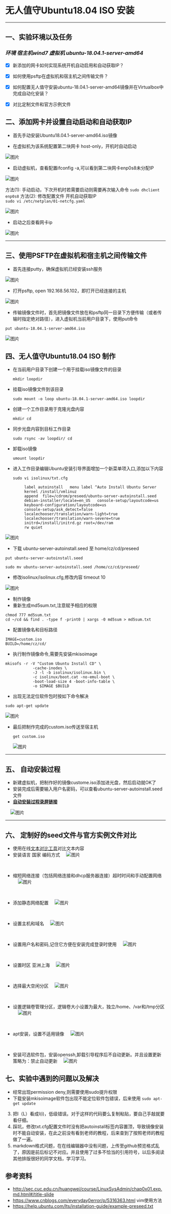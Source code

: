 ﻿# 无人值守Ubuntu18.04 ISO 安装

------

## 一、实验环境以及任务
###     *环境 宿主机wind7 虚拟机 ubuntu-18.04.1-server-amd64* 
- [x] 新添加的网卡如何实现系统开机自动启用和自动获取IP？
- [x] 如何使用psftp在虚拟机和宿主机之间传输文件？
- [x] 如何配置无人值守安装ubuntu-18.04.1-server-amd64镜像并在Virtualbox中完成自动化安装？
- [x] 对比定制文件和官方示例文件



## 二、添加网卡并设置自动启动和自动获取IP
-  首先手动安装Ubuntu18.04.1-server-amd64.iso镜像 

-  在虚拟机为该系统配置第二块网卡 host-only，开机时自动启动 

![图片](https://github.com/CUCCS/linux-2019-czHappy/raw/exp01/exp01/image/image/add-adapter.PNG)

- 启动虚拟机，查看配置ifconfig -a,可以看到第二块网卡enp0s8未分配IP

![图片](https://github.com/CUCCS/linux-2019-czHappy/raw/exp01/exp01/image/image/ifconfig.PNG)

方法(1): 手动启动，下次开机时若需要启动则需要再次输入命令
`sudo dhclient enp0s8` 
方法(2): 修改配置文件  开机自动获取IP   
`sudo vi /etc/netplan/01-netcfg.yaml`

![图片](https://github.com/CUCCS/linux-2019-czHappy/raw/exp01/exp01/image/image/aotu-start.PNG)


- 启动之后查看网卡ip  

![图片](https://github.com/CUCCS/linux-2019-czHappy/raw/exp01/exp01/image/image/adapter-active.PNG)


------

## 三、使用PSFTP在虚拟机和宿主机之间传输文件

- 首先连接putty，确保虚拟机已经安装ssh服务 

![图片](https://github.com/CUCCS/linux-2019-czHappy/raw/exp01/exp01/image/image/login-putty.PNG)

- 打开psftp, open 192.168.56.102，即打开已经连接的主机

![图片](https://github.com/CUCCS/linux-2019-czHappy/raw/exp01/exp01/image/image/log-psftp.PNG)

- 传输镜像文件时，首先把镜像文件放在和psftp同一目录下方便传输（或者传输时指定绝对路径），进入虚拟机当前用户目录下，使用put命令

`put ubuntu-18.04.1-server-amd64.iso`

 ![图片](https://github.com/CUCCS/linux-2019-czHappy/raw/exp01/exp01/image/image/put-iso.PNG)

 

## 四、无人值守Ubuntu18.04 ISO 制作


- 在当前用户目录下创建一个用于挂载iso镜像文件的目录

  `mkdir loopdir`
 
- 挂载iso镜像文件到该目录

  `sudo mount -o loop ubuntu-18.04.1-server-amd64.iso loopdir`

- 创建一个工作目录用于克隆光盘内容

  `mkdir cd`
 
- 同步光盘内容到目标工作目录

  `sudo rsync -av loopdir/ cd`

- 卸载iso镜像

  `umount loopdir`
 
- 进入工作目录编辑Ubuntu安装引导界面增加一个新菜单项入口,添加以下内容

    `sudo vi isolinux/txt.cfg`
     
    ```
         label autoinstall   menu label ^Auto Install Ubuntu Server    
         kernel /install/vmlinuz   
         append  file=/cdrom/preseed/ubuntu-server-autoinstall.seed     
         debian-installer/locale=en_US   console-setup/layoutcode=us    
         keyboard-configuration/layoutcode=us   
         console-setup/ask_detect=false  
         localechooser/translation/warn-light=true    
         localechooser/translation/warn-severe=true   
         initrd=/install/initrd.gz root=/dev/ram    
         rw quiet
    ```
     
 ![图片](https://github.com/CUCCS/linux-2019-czHappy/raw/exp01/exp01/image/image/adit-txt-cfg.PNG)
  
- 下载 ubuntu-server-autoinstall.seed  至  home/cz/cd/preseed

`put ubuntu-server-autoinstall.seed`

`sudo mv ubuntu-server-autoinstall.seed /home/cz/cd/preseed/ `


- 修改isolinux/isolinux.cfg,修改内容 timeout 10

![图片](https://github.com/CUCCS/linux-2019-czHappy/raw/exp01/exp01/image/image/edit-timeout.PNG)
 
- 制作镜像
- 重新生成md5sum.txt,注意赋予相应的权限
```
chmod 777 md5sum.txt
cd ~/cd && find . -type f -print0 | xargs -0 md5sum > md5sum.txt
```
- 配置镜像名和目标路径
```
IMAGE=custom.iso
BUILD=/home/cz/cd/
```
- 执行制作镜像命令,需要先安装mkisoimage
 
 ```
 mkisofs -r -V "Custom Ubuntu Install CD" \
             -cache-inodes \
             -J -l -b isolinux/isolinux.bin \
             -c isolinux/boot.cat -no-emul-boot \
             -boot-load-size 4 -boot-info-table \
             -o $IMAGE $BUILD
```
- 出现无法定位软件包时按如下命令解决

`sudo apt-get update`

![图片](https://github.com/CUCCS/linux-2019-czHappy/raw/exp01/exp01/image/image/get-gen-fail.PNG)
        
- 最后把制作完成的custom.iso传送至宿主机

     `get custom.iso`

    ![图片](https://github.com/CUCCS/linux-2019-czHappy/raw/exp01/exp01/image/image/get-iso.PNG)


---

## 五、 自动安装过程

 - 新建虚拟机，把制作好的镜像custome.iso添加进光盘，然后启动就OK了
 - 安装完成后需要输入用户名密码，可以查看ubuntu-server-autoinstall.seed文件
 - **[自动安装过程录屏链接][1]**

&nbsp;&nbsp;&nbsp;&nbsp;![图片](https://github.com/CUCCS/linux-2019-czHappy/raw/exp01/exp01/image/image/login.PNG)


---
## 六、 定制好的seed文件与官方实例文件对比

 - 使用在线[文本对比工具][1]对比文本内容
 - 安装语言 国家 编码方式
&nbsp;&nbsp;&nbsp;&nbsp;![图片](https://github.com/CUCCS/linux-2019-czHappy/raw/exp01/exp01/image/text_contrast/1.PNG)
<br>   

 - 缩短网络连接（包括网络连接和dhcp服务器连接）超时时间和手动配置网络
 &nbsp;&nbsp;&nbsp;&nbsp;![图片](https://github.com/CUCCS/linux-2019-czHappy/raw/exp01/exp01/image/text_contrast/2.PNG)
<br>

 - 添加静态网络配置
 &nbsp;&nbsp;&nbsp;&nbsp;![图片](https://github.com/CUCCS/linux-2019-czHappy/raw/exp01/exp01/image/text_contrast/3.PNG)
<br>

 - 设置主机和域名
 &nbsp;&nbsp;&nbsp;&nbsp;![图片](https://github.com/CUCCS/linux-2019-czHappy/raw/exp01/exp01/image/text_contrast/4.PNG)
<br>

 - 设置用户名和密码,记住它方便在安装完成登录时使用
 &nbsp;&nbsp;&nbsp;&nbsp;![图片](https://github.com/CUCCS/linux-2019-czHappy/raw/exp01/exp01/image/text_contrast/6.PNG)
<br>

 - 设置时区 亚洲上海
 &nbsp;&nbsp;&nbsp;&nbsp;![图片](https://github.com/CUCCS/linux-2019-czHappy/raw/exp01/exp01/image/text_contrast/7.PNG)
<br>

 - 选择最大空闲分区
 &nbsp;&nbsp;&nbsp;&nbsp;![图片](https://github.com/CUCCS/linux-2019-czHappy/raw/exp01/exp01/image/text_contrast/11.PNG)
<br>

 - 设置逻辑卷管理分区，逻辑卷大小设置为最大，独立/home、/var和/tmp分区
 &nbsp;&nbsp;&nbsp;&nbsp;![图片](https://github.com/CUCCS/linux-2019-czHappy/raw/exp01/exp01/image/text_contrast/8.PNG)
<br>

 - apt安装，设置不适用镜像
&nbsp;&nbsp;&nbsp;&nbsp;![图片](https://github.com/CUCCS/linux-2019-czHappy/raw/exp01/exp01/image/text_contrast/9.PNG)
<br>

 - 安装可选软件包，安装openssh,卸载引导程序后不自动更新。并且设置更新策略为：禁止自动更新
 &nbsp;&nbsp;&nbsp;&nbsp;![图片](https://github.com/CUCCS/linux-2019-czHappy/raw/exp01/exp01/image/text_contrast/10.PNG)

## 七、实验中遇到的问题以及解决
- 经常出现permission deny,则需要使用sudo提升权限
- 下载安装mkisoimage软件包出现不能定位软件包错误，后来使用
`sudo apt-get update `
3. 把l（L）看成I(i)，低级错误。对于这样的代码要么复制粘贴，要自己手敲就要看仔细。
4. 踩坑，修改txt.cfg配置文件时没有把autoinstall标签内容置顶，导致镜像安装时不能自动安装，在此之前没有看到老师的教程，后来查到了按照老师的教程做了一遍。
5. markdown格式问题，在在线编辑器中没有问题，上传至github预览格式乱了，原因是前后标记不对应。并且使用了过多不恰当的引用符号，以后多阅读其他排版很好的同学文档，学习学习。

## 参考资料

 - http://sec.cuc.edu.cn/huangwei/course/LinuxSysAdmin/chap0x01.exp.md.html#/title-slide
 - https://www.cnblogs.com/everyday0error/p/5316363.html vim使用方法 
 - https://help.ubuntu.com/lts/installation-guide/example-preseed.txt


  [1]: https://www.bilibili.com/video/av46323591/